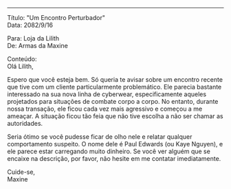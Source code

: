 
---

Título: "Um Encontro Perturbador"  
Data: 2082/9/16

Para: Loja da Lilith  
De: Armas da Maxine

Conteúdo:  
Olá Lilith,

Espero que você esteja bem. Só queria te avisar sobre um encontro recente que tive com um cliente particularmente problemático. Ele parecia bastante interessado na sua nova linha de cyberwear, especificamente aqueles projetados para situações de combate corpo a corpo. No entanto, durante nossa transação, ele ficou cada vez mais agressivo e começou a me ameaçar. A situação ficou tão feia que não tive escolha a não ser chamar as autoridades.

Seria ótimo se você pudesse ficar de olho nele e relatar qualquer comportamento suspeito. O nome dele é Paul Edwards (ou Kaye Nguyen), e ele parece estar carregando muito dinheiro. Se você ver alguém que se encaixe na descrição, por favor, não hesite em me contatar imediatamente.

Cuide-se,  
Maxine
